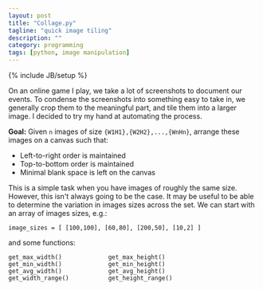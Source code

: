 ```yaml
---
layout: post
title: "Collage.py"
tagline: "quick image tiling"
description: ""
category: programming
tags: [python, image manipulation]
---
```

{% include JB/setup %}

On an online game I play, we take a lot of screenshots to document our events. To condense the screenshots into something easy to take in, we generally crop them to the meaningful part, and tile them into a larger image. I decided to try my hand at automating the process.

**Goal:** Given `n` images of size `{W1H1},{W2H2},...,{WnHn}`, arrange these images on a canvas such that:

* Left-to-right order is maintained
* Top-to-bottom order is maintained
* Minimal blank space is left on the canvas

This is a simple task when you have images of roughly the same size. However, this isn't always going to be the case. It may be useful to be able to determine the variation in images sizes across the set. We can start with an array of images sizes, e.g.:

    image_sizes = [ [100,100], [60,80], [200,50], [10,2] ]

and some functions:

    get_max_width() 			get_max_height()
    get_min_width() 			get_min_height()
    get_avg_width() 			get_avg_height()
    get_width_range() 			get_height_range()


